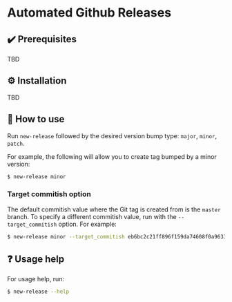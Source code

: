 # Automated Github Releases

## :heavy_check_mark: Prerequisites
TBD

## :gear: Installation 
TBD


## :wrench: How to use
Run `new-release` followed by the desired version bump type: `major`, `minor`, `patch`. 

For example, the following will allow you to create tag bumped by a minor version:

```bash
$ new-release minor
```

### Target commitish option

The default commitish value where the Git tag is created from is the `master` branch. To specify a different commitish value, run with the `--target_commitish` option. For example:

```bash
$ new-release minor --target_commitish eb6bc2c21ff896f159da74608f0a96330419a3e5
```

## :question: Usage help

For usage help, run:

```bash
$ new-release --help
```


